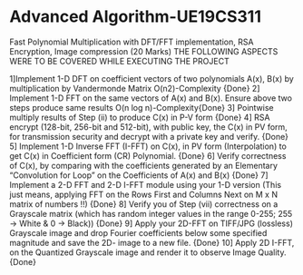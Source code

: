 # Advanced Algorithm-UE19CS311

Fast Polynomial Multiplication with DFT/FFT implementation, RSA Encryption, Image compression (20 Marks)
THE FOLLOWING ASPECTS WERE TO BE COVERED WHILE EXECUTING THE PROJECT

1]Implement 1-D DFT on coefficient vectors of two polynomials A(x), B(x) by multiplication by Vandermonde Matrix O(n2)-Complexity {Done}
2]  Implement 1-D FFT on the same vectors of A(x) and B(x). Ensure above two steps produce same results O(n log n)-Complexity{Done}
3] Pointwise multiply results of Step (ii) to produce C(x) in P-V form {Done}
4] RSA encrypt (128-bit, 256-bit and 512-bit), with public key, the C(x) in PV form, for transmission security and decrypt with a private key and verify.  {Done}
5] Implement 1-D Inverse FFT (I-FFT) on C(x), in PV form (Interpolation) to get C(x) in Coefficient form (CR) Polynomial. {Done}
6] Verify correctness of C(x), by comparing with the coefficients generated by an Elementary “Convolution for Loop” on the Coefficients of A(x) and B(x) {Done}
7] Implement a 2-D FFT and 2-D I-FFT module using your 1-D version (This just means, applying FFT on the Rows First and Columns Next on M x N matrix of numbers !!) {Done}
8] Verify you of Step (vii) correctness on a Grayscale matrix (which has random integer values in the range 0-255; 255 → White & 0 → Black)) {Done}
9] Apply your 2D-FFT on TIFF/JPG (lossless) Grayscale image and drop Fourier coefficients below some specified magnitude and save the 2D- image to a new file. {Done}
10] Apply 2D I-FFT, on the Quantized Grayscale image and render it to observe Image Quality. {Done}

  
